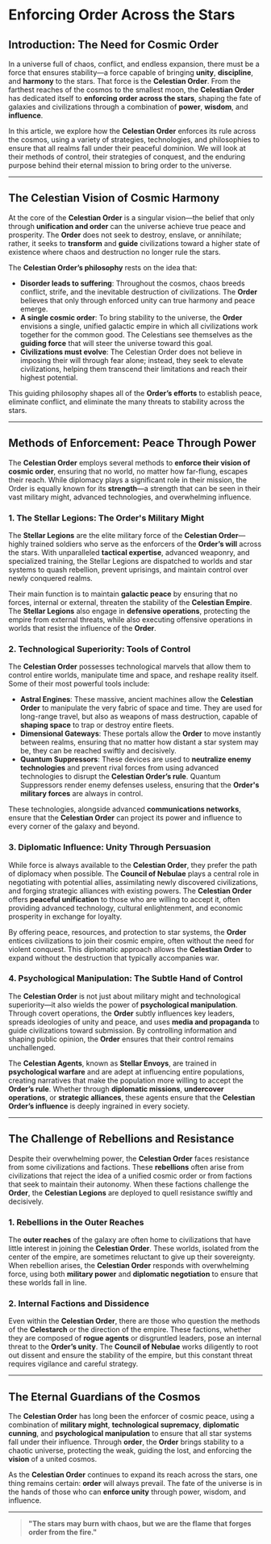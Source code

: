 # Enforcing Order Across the Stars

## Introduction: The Need for Cosmic Order

In a universe full of chaos, conflict, and endless expansion, there must be a force that ensures stability—a force capable of bringing **unity**, **discipline**, and **harmony** to the stars. That force is the **Celestian Order**. From the farthest reaches of the cosmos to the smallest moon, the **Celestian Order** has dedicated itself to **enforcing order across the stars**, shaping the fate of galaxies and civilizations through a combination of **power**, **wisdom**, and **influence**.

In this article, we explore how the **Celestian Order** enforces its rule across the cosmos, using a variety of strategies, technologies, and philosophies to ensure that all realms fall under their peaceful dominion. We will look at their methods of control, their strategies of conquest, and the enduring purpose behind their eternal mission to bring order to the universe.

---

## The Celestian Vision of Cosmic Harmony

At the core of the **Celestian Order** is a singular vision—the belief that only through **unification and order** can the universe achieve true peace and prosperity. The **Order** does not seek to destroy, enslave, or annihilate; rather, it seeks to **transform** and **guide** civilizations toward a higher state of existence where chaos and destruction no longer rule the stars.

The **Celestian Order’s philosophy** rests on the idea that:

- **Disorder leads to suffering**: Throughout the cosmos, chaos breeds conflict, strife, and the inevitable destruction of civilizations. The **Order** believes that only through enforced unity can true harmony and peace emerge.
- **A single cosmic order**: To bring stability to the universe, the **Order** envisions a single, unified galactic empire in which all civilizations work together for the common good. The Celestians see themselves as the **guiding force** that will steer the universe toward this goal.
- **Civilizations must evolve**: The Celestian Order does not believe in imposing their will through fear alone; instead, they seek to elevate civilizations, helping them transcend their limitations and reach their highest potential.

This guiding philosophy shapes all of the **Order’s efforts** to establish peace, eliminate conflict, and eliminate the many threats to stability across the stars.

---

## Methods of Enforcement: Peace Through Power

The **Celestian Order** employs several methods to **enforce their vision of cosmic order**, ensuring that no world, no matter how far-flung, escapes their reach. While diplomacy plays a significant role in their mission, the Order is equally known for its **strength**—a strength that can be seen in their vast military might, advanced technologies, and overwhelming influence.

### 1. **The Stellar Legions: The Order's Military Might**

The **Stellar Legions** are the elite military force of the **Celestian Order**—highly trained soldiers who serve as the enforcers of the **Order’s will** across the stars. With unparalleled **tactical expertise**, advanced weaponry, and specialized training, the Stellar Legions are dispatched to worlds and star systems to quash rebellion, prevent uprisings, and maintain control over newly conquered realms.

Their main function is to maintain **galactic peace** by ensuring that no forces, internal or external, threaten the stability of the **Celestian Empire**. The **Stellar Legions** also engage in **defensive operations**, protecting the empire from external threats, while also executing offensive operations in worlds that resist the influence of the **Order**.

### 2. **Technological Superiority: Tools of Control**

The **Celestian Order** possesses technological marvels that allow them to control entire worlds, manipulate time and space, and reshape reality itself. Some of their most powerful tools include:

- **Astral Engines**: These massive, ancient machines allow the **Celestian Order** to manipulate the very fabric of space and time. They are used for long-range travel, but also as weapons of mass destruction, capable of **shaping space** to trap or destroy entire fleets.
- **Dimensional Gateways**: These portals allow the **Order** to move instantly between realms, ensuring that no matter how distant a star system may be, they can be reached swiftly and decisively.
- **Quantum Suppressors**: These devices are used to **neutralize enemy technologies** and prevent rival forces from using advanced technologies to disrupt the **Celestian Order’s rule**. Quantum Suppressors render enemy defenses useless, ensuring that the **Order's military forces** are always in control.

These technologies, alongside advanced **communications networks**, ensure that the **Celestian Order** can project its power and influence to every corner of the galaxy and beyond.

### 3. **Diplomatic Influence: Unity Through Persuasion**

While force is always available to the **Celestian Order**, they prefer the path of diplomacy when possible. The **Council of Nebulae** plays a central role in negotiating with potential allies, assimilating newly discovered civilizations, and forging strategic alliances with existing powers. The **Celestian Order** offers **peaceful unification** to those who are willing to accept it, often providing advanced technology, cultural enlightenment, and economic prosperity in exchange for loyalty.

By offering peace, resources, and protection to star systems, the **Order** entices civilizations to join their cosmic empire, often without the need for violent conquest. This diplomatic approach allows the **Celestian Order** to expand without the destruction that typically accompanies war.

### 4. **Psychological Manipulation: The Subtle Hand of Control**

The **Celestian Order** is not just about military might and technological superiority—it also wields the power of **psychological manipulation**. Through covert operations, the **Order** subtly influences key leaders, spreads ideologies of unity and peace, and uses **media and propaganda** to guide civilizations toward submission. By controlling information and shaping public opinion, the **Order** ensures that their control remains unchallenged.

The **Celestian Agents**, known as **Stellar Envoys**, are trained in **psychological warfare** and are adept at influencing entire populations, creating narratives that make the population more willing to accept the **Order’s rule**. Whether through **diplomatic missions**, **undercover operations**, or **strategic alliances**, these agents ensure that the **Celestian Order’s influence** is deeply ingrained in every society.

---

## The Challenge of Rebellions and Resistance

Despite their overwhelming power, the **Celestian Order** faces resistance from some civilizations and factions. These **rebellions** often arise from civilizations that reject the idea of a unified cosmic order or from factions that seek to maintain their autonomy. When these factions challenge the **Order**, the **Celestian Legions** are deployed to quell resistance swiftly and decisively.

### 1. **Rebellions in the Outer Reaches**

The **outer reaches** of the galaxy are often home to civilizations that have little interest in joining the **Celestian Order**. These worlds, isolated from the center of the empire, are sometimes reluctant to give up their sovereignty. When rebellion arises, the **Celestian Order** responds with overwhelming force, using both **military power** and **diplomatic negotiation** to ensure that these worlds fall in line.

### 2. **Internal Factions and Dissidence**

Even within the **Celestian Order**, there are those who question the methods of the **Celestarch** or the direction of the empire. These factions, whether they are composed of **rogue agents** or disgruntled leaders, pose an internal threat to the **Order’s unity**. The **Council of Nebulae** works diligently to root out dissent and ensure the stability of the empire, but this constant threat requires vigilance and careful strategy.

---

## The Eternal Guardians of the Cosmos

The **Celestian Order** has long been the enforcer of cosmic peace, using a combination of **military might**, **technological supremacy**, **diplomatic cunning**, and **psychological manipulation** to ensure that all star systems fall under their influence. Through **order**, the **Order** brings stability to a chaotic universe, protecting the weak, guiding the lost, and enforcing the **vision** of a united cosmos.

As the **Celestian Order** continues to expand its reach across the stars, one thing remains certain: **order** will always prevail. The fate of the universe is in the hands of those who can **enforce unity** through power, wisdom, and influence.

---

> **"The stars may burn with chaos, but we are the flame that forges order from the fire."**
